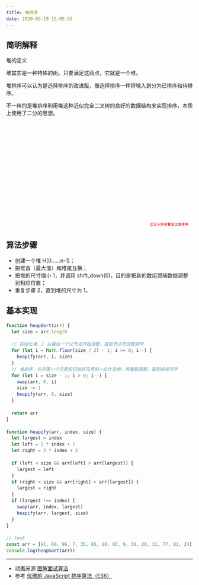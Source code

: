 ```yaml
---
title: 堆排序
date: 2020-05-19 15:05:55
---
```


## 简明解释

堆的定义

堆其实是一种特殊的树。只要满足这两点，它就是一个堆。

堆排序可以认为是选择排序的改进版，像选择排序一样将输入划分为已排序和待排序。

不一样的是堆排序利用堆这种近似完全二叉树的良好的数据结构来实现排序，本质上使用了二分的思想。

![](../../../assets/algorithm/sort/heapSort.png)

## 算法步骤

- 创建一个堆 H[0……n-1]；
- 把堆首（最大值）和堆尾互换；
- 把堆的尺寸缩小 1，并调用 shift_down(0)，目的是把新的数组顶端数据调整到相应位置；
- 重复步骤 2，直到堆的尺寸为 1。

## 基本实现

```js
function heapSort(arr) {
  let size = arr.length

  // 初始化堆，i 从最后一个父节点开始调整，直到节点均调整完毕
  for (let i = Math.floor(size / 2) - 1; i >= 0; i--) {
    heapify(arr, i, size)
  }
  // 堆排序：先将第一个元素和已拍好元素前一位作交换，再重新调整，直到排序完毕
  for (let i = size - 1; i > 0; i--) {
    swap(arr, 0, i)
    size -= 1
    heapify(arr, 0, size)
  }

  return arr
}

function heapify(arr, index, size) {
  let largest = index
  let left = 2 * index + 1
  let right = 2 * index + 2

  if (left < size && arr[left] > arr[largest]) {
    largest = left
  }
  if (right < size && arr[right] > arr[largest]) {
    largest = right
  }
  if (largest !== index) {
    swap(arr, index, largest)
    heapify(arr, largest, size)
  }
}

// test
const arr = [91, 60, 96, 7, 35, 65, 10, 65, 9, 30, 20, 31, 77, 81, 24]
console.log(heapSort(arr))
```

---

- 动画来源 [图解面试算法](https://github.com/MisterBooo/LeetCodeAnimation)
- 参考 [优雅的 JavaScript 排序算法（ES6）](https://juejin.im/post/5ab62ec36fb9a028cf326c49)
